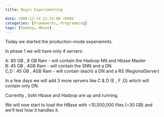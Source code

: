 ```yaml
---
title: Begin Experimenting

date: 2008-12-14 11:33:00 +0800
categories: [Frameworks, Programming]
tags: [Hadoop, Hbase]
---
```

Today we started the production-mode experiemnts.

In phase 1 we will have only 4 servers:

A: 80 GB , 8 GB Ram - will contain the Hadoop NN and Hbase Master  
B: 45 GB , 4GB Ram - will contain the SNN and a DN  
C,D : 45 GB , 4GB Ram - will contain (each) a DN and a RS (RegionalServer)

In a few days we will add 3 more servers like C & D (E , F ,G) which will contain only DN.

Currently , both Hbase and Hadoop are up and running.

We will now start to load the HBase with ~10,000,000 files (~30 GB) and we'll test how it handles it.